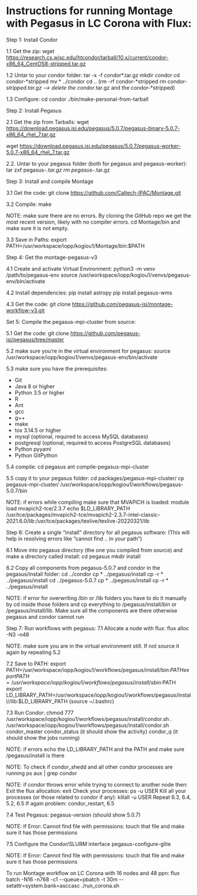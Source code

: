 # Instructions for running Montage with Pegasus in LC Corona with Flux:

Step 1: Install Condor

1.1 Get the zip:
wget https://research.cs.wisc.edu/htcondor/tarball/10.x/current/condor-x86_64_CentOS8-stripped.tar.gz

1.2 Untar to your condor folder:
tar -x -f condor*.tar.gz
mkdir condor
cd condor-*stripped
mv * ../condor
cd ..
(rm -rf condor-*stripped 
rm condor-*stripped.tar.gz —> delete the condor*.tar.gz and the condor-*stripped)

1.3 Configure:
cd condor
./bin/make-personal-from-tarball

Step 2: Install Pegasus

2.1 Get the zip from Tarballs:
wget https://download.pegasus.isi.edu/pegasus/5.0.7/pegasus-binary-5.0.7-x86_64_rhel_7.tar.gz 

wget https://download.pegasus.isi.edu/pegasus/5.0.7/pegasus-worker-5.0.7-x86_64_rhel_7.tar.gz

2.2. Untar to your pegasus folder (both for pegasus and pegasus-worker):
tar zxf pegasus-*.tar.gz
rm pegasus-*.tar.gz

Step 3:  Install and compile Montage

3.1 Get the code:
git clone https://github.com/Caltech-IPAC/Montage.git

3.2 Compile:
make

NOTE: make sure there are no errors. By cloning the GitHub repo we get the most recent version, likely with no compiler errors. 
cd Montage/bin and make sure it is not empty.

3.3 Save in Paths:
export PATH=/usr/workspace/iopp/kogiou1/Montage/bin:$PATH

Step 4: Get the montage-pegasus-v3

4.1 Create and activate Virtual Environment:
python3 -m venv /path/to/pegasus-env
source /usr/workspace/iopp/kogiou1/venvs/pegasus-env/bin/activate

4.2 Install dependencies:
pip install astropy
pip install pegasus-wms

4.3 Get the code:
git clone https://github.com/pegasus-isi/montage-workflow-v3.git

Set 5: Compile the pegasus-mpi-cluster from source:

5.1 Get the code:
git clone https://github.com/pegasus-isi/pegasus/tree/master

5.2 make sure you’re in the virtual environment for pegasus:
source /usr/workspace/iopp/kogiou1/venvs/pegasus-env/bin/activate

5.3 make sure you have the prerequisites:
* Git
* Java 8 or higher
* Python 3.5 or higher
* R
* Ant
* gcc
* g++
* make
* tox 3.14.5 or higher
* mysql (optional, required to access MySQL databases)
* postgresql (optional, required to access PostgreSQL databases)
* Python pyyaml
* Python GitPython

5.4 compile:
cd pegasus
ant compile-pegasus-mpi-cluster

5.5 copy it to your pegasus folder:
cd packages/pegasus-mpi-cluster/
cp pegasus-mpi-cluster/ /usr/workspace/iopp/kogiou1/workflows/pegasus-5.0.7/bin

NOTE: if errors while compiling make sure that MVAPICH is loaded:
module load mvapich2-tce/2.3.7
echo $LD_LIBRARY_PATH
/usr/tce/packages/mvapich2-tce/mvapich2-2.3.7-intel-classic-2021.6.0/lib:/usr/tce/packages/texlive/texlive-20220321/lib

Step 6: Create a single “install” directory for all pegasus software:
(This will help in resolving errors like “cannot find .. in your path”)

6.1 Move into pegasus directory (the one you compiled from source) and make a directory called install:
cd pegasus
mkdir install

6.2 Copy all components from pegasus-5.0.7 and condor in the pegasus/install folder:
cd ../condor 
cp * ../pegasus/install
cp -r *  ../pegasus/install
cd ../pegasus-5.0.7
cp * ../pegasus/install
cp -r *  ../pegasus/install

NOTE: if error for overwriting /bin or /lib folders you have to do it manually by cd inside those folders and cp everything to /pegasus/install/bin or 
/pegasus/install/lib. Make sure all the components are there otherwise pegasus and condor cannot run

Step 7: Run workflows with pegasus:
7.1 Allocate a node with flux:
flux alloc -N3 -n48

NOTE: make sure you are in the virtual environment still. If not source it again by repeating 5.2

7.2 Save to PATH:
export PATH=/usr/workspace/iopp/kogiou1/workflows/pegasus/install/bin:$PATH
export PATH=/usr/workspace/iopp/kogiou1/workflows/pegasus/install/sbin:$PATH
export LD_LIBRARY_PATH=/usr/workspace/iopp/kogiou1/workflows/pegasus/install//lib:$LD_LIBRARY_PATH
(source ~/.bashrc)

7.3 Run Condor:
chmod 777 /usr/workspace/iopp/kogiou1/workflows/pegasus/install/condor.sh
. /usr/workspace/iopp/kogiou1/workflows/pegasus/install/condor.sh
condor_master
condor_status (it should show the activity)
condor_q (it should show the jobs running)

NOTE: if errors echo the LD_LIBRARY_PATH and the PATH and make sure /pegasus/install is there

NOTE: To check if condor_shedd and all other condor processes are running
ps aux | grep condor

NOTE: if condor throws error while trying to connect to another node then:
Exit the flux allocation: exit
Check your processes: ps -u USER
Kill all your processes (or those related to condor if any): killall -u USER
Repeat 6.3, 6.4, 5.2, 6.5
If again problem: condor_restart, 6.5

7.4 Test Pegasus:
pegasus-version (should show 5.0.7)

NOTE: If Error: Cannot find file with permissions: touch that file and make sure it has those permissions

7.5 Configure the Condor/SLURM interface
pegasus-configure-glite

NOTE: If Error: Cannot find file with permissions: touch that file and make sure it has those permissions

To run Montage workflow on LC Corona with 16 nodes and 48 ppn:
flux batch -N16 -n768 -c1 --queue=pbatch -t 30m --setattr=system.bank=asccasc ./run_corona.sh
